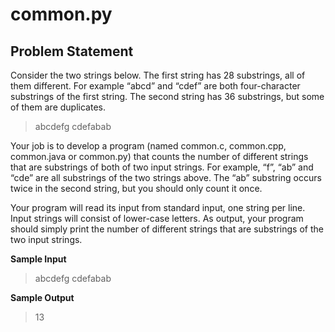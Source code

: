 # common.py

## Problem Statement
Consider the two strings below. The first string has 28 substrings, all of them different. For example “abcd” and “cdef” are both four-character substrings of the first string. The second string has 36 substrings, but some of them are duplicates.

> abcdefg
> cdefabab

Your job is to develop a program (named common.c, common.cpp, common.java or common.py) that counts the number of different strings that are substrings of both of two input strings. For example, “f”, “ab” and “cde” are all substrings of the two strings above. The “ab” substring occurs twice in the second string, but you should only count it once.

Your program will read its input from standard input, one string per line. Input strings will consist of lower-case letters. As output, your program should simply print the number of different strings that are substrings of the two input strings.

__Sample Input__

> abcdefg
> cdefabab

__Sample Output__

> 13
